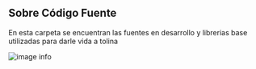 
## Sobre Código Fuente

En esta carpeta se encuentran las fuentes en desarrollo y librerias base utilizadas para darle vida a tolina

![image info](./flowchart.png)
